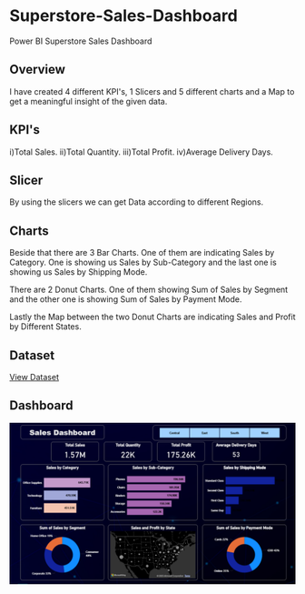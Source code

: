 # Superstore-Sales-Dashboard
Power BI Superstore Sales Dashboard

## Overview
I have created 4 different KPI's, 1 Slicers and 5 different charts and a Map to get a meaningful insight of the given data.

## KPI's
i)Total Sales.
ii)Total Quantity.
iii)Total Profit.
iv)Average Delivery Days.

## Slicer
By using the slicers we can get Data according to different Regions.

## Charts
Beside that there are 3 Bar Charts. One of them are indicating Sales by Category. One is showing us Sales by Sub-Category and the last one is showing us Sales by Shipping Mode.

There are 2 Donut Charts. One of them showing Sum of Sales by Segment and the other one is showing Sum of Sales by Payment Mode.

Lastly the Map between the two Donut Charts are indicating Sales and Profit by Different States.

## Dataset
<a href="https://github.com/sadman-sadid/Superstore-Sales-Dashboard/blob/main/SuperStore_Sales_Dataset.csv">View Dataset</a>

## Dashboard
![Sales Dashboard.png](https://github.com/sadman-sadid/Superstore-Sales-Dashboard/blob/main/Sales%20Dashboard.png)
